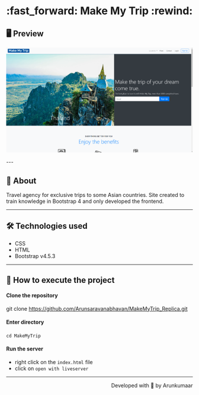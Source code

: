 <h1 align = "center"> :fast_forward: Make My Trip :rewind: </h1>

## 🖥 Preview
<p align = "center">
  <img src = "https://raw.githubusercontent.com/Arunsaravanabhavan/MakeMyTrip_Replica/main/img/make-my-trip-print.png" width = "800">
</p>
---

## 📖 About
<p>Travel agency for exclusive trips to some Asian countries. Site created to train knowledge in Bootstrap 4 and only developed the frontend.</p>

---

## 🛠 Technologies used
- CSS
- HTML
- Bootstrap v4.5.3

---


## 🚀 How to execute the project
#### Clone the repository
git clone https://github.com/Arunsaravanabhavan/MakeMyTrip_Replica.git

#### Enter directory
`cd MakeMyTrip`

#### Run the server
- right click on the `index.html` file
- click on `open with liveserver`

---
<p align = "right">Developed with 💙 by Arunkumaar</p>
